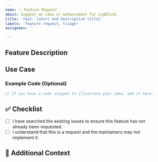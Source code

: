 ```yaml
---
name: ✨ Feature Request
about: Suggest an idea or enhancement for LogBlock.
title: 'feat: [short and descriptive title]'
labels: 'feature request, triage'
assignees: ''

---
```


## Feature Description
[//]: # (Explain what your requested feature is about)

## Use Case
[//]: # (Explain when and why your feature would be used)

### Example Code (Optional)

```java
// If you have a code snippet to illustrate your idea, add it here.
```

## ✅ Checklist

- [ ] I have searched the existing issues to ensure this feature has not already been requested.
- [ ] I understand that this is a request and the maintainers may not implement it.

## 📝 Additional Context
[//]: # (If you want to add any additional context, such as screenshots, feel free to add it here.)
